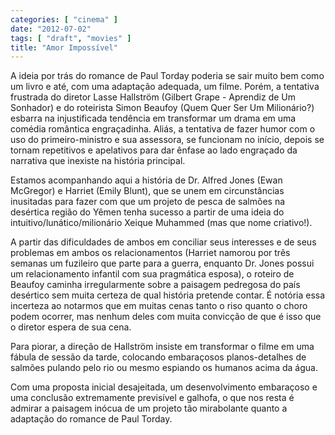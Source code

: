 ```yaml
---
categories: [ "cinema" ]
date: "2012-07-02"
tags: [ "draft", "movies" ]
title: "Amor Impossível"
---
```

A ideia por trás do romance de Paul Torday poderia se sair muito bem
como um livro e até, com uma adaptação adequada, um filme. Porém,
a tentativa frustrada do diretor Lasse Hallström (Gilbert Grape -
Aprendiz de Um Sonhador) e do roteirista Simon Beaufoy (Quem Quer Ser
Um Milionário?) esbarra na injustificada tendência em transformar um
drama em uma comédia romântica engraçadinha. Aliás, a tentativa de
fazer humor com o uso do primeiro-ministro e sua assessora, se funcionam
no início, depois se tornam repetitivos e apelativos para dar ênfase
ao lado engraçado da narrativa que inexiste na história principal.

Estamos acompanhando aqui a história de Dr. Alfred Jones (Ewan
McGregor) e Harriet (Emily Blunt), que se unem em circunstâncias
inusitadas para fazer com que um projeto de pesca de salmões na
desértica região do Yêmen tenha sucesso a partir de uma ideia do
intuitivo/lunático/milionário Xeique Muhammed (mas que nome criativo!).

A partir das dificuldades de ambos em conciliar seus interesses e de
seus problemas em ambos os relacionamentos (Harriet namorou por três
semanas um fuzileiro que parte para a guerra, enquanto Dr. Jones possui um
relacionamento infantil com sua pragmática esposa), o roteiro de Beaufoy
caminha irregularmente sobre a paisagem pedregosa do país desértico
sem muita certeza de qual história pretende contar. É notória essa
incerteza ao notarmos que em muitas cenas tanto o riso quanto o choro
podem ocorrer, mas nenhum deles com muita convicção de que é isso
que o diretor espera de sua cena.

Para piorar, a direção de Hallström insiste em transformar o filme em
uma fábula de sessão da tarde, colocando embaraçosos planos-detalhes
de salmões pulando pelo rio ou mesmo espiando os humanos acima da água.

Com uma proposta inicial desajeitada, um desenvolvimento embaraçoso
e uma conclusão extremamente previsível e galhofa, o que nos resta
é admirar a paisagem inócua de um projeto tão mirabolante quanto a
adaptação do romance de Paul Torday.

